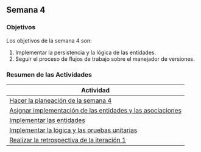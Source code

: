 ## Semana 4

### Objetivos

Los objetivos de la semana 4 son:

1. Implementar la persistencia y la lógica de las entidades.
2. Seguir el proceso de flujos de trabajo sobre el manejador de versiones.

### Resumen de las Actividades

| Actividad                                                                                      |
| ---------------------------------------------------------------------------------------------- |
| [Hacer la planeación de la semana 4](../semana2/s2_syp.md)               |
| [Asignar implementación de las entidades y las asociaciones](s4_asignar.md) |
| [Implementar las entidades](s4_persistencia.md) |
| [Implementar la lógica y las pruebas unitarias](s4_logica.md) |
| [Realizar la retrospectiva de la iteración 1](s4_retrospectiva.md) |

